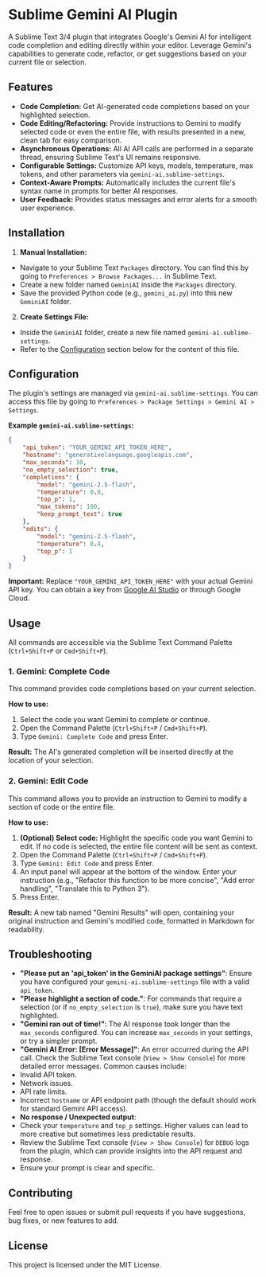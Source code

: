 # Sublime Gemini AI Plugin

A Sublime Text 3/4 plugin that integrates Google's Gemini AI for intelligent code completion and editing directly within your editor. Leverage Gemini's capabilities to generate code, refactor, or get suggestions based on your current file or selection.

## Features

- **Code Completion:** Get AI-generated code completions based on your highlighted selection.
- **Code Editing/Refactoring:** Provide instructions to Gemini to modify selected code or even the entire file, with results presented in a new, clean tab for easy comparison.
- **Asynchronous Operations:** All AI API calls are performed in a separate thread, ensuring Sublime Text's UI remains responsive.
- **Configurable Settings:** Customize API keys, models, temperature, max tokens, and other parameters via `gemini-ai.sublime-settings`.
- **Context-Aware Prompts:** Automatically includes the current file's syntax name in prompts for better AI responses.
- **User Feedback:** Provides status messages and error alerts for a smooth user experience.

## Installation

1. **Manual Installation:**

- Navigate to your Sublime Text `Packages` directory. You can find this by going to `Preferences > Browse Packages...` in Sublime Text.
- Create a new folder named `GeminiAI` inside the `Packages` directory.
- Save the provided Python code (e.g., `gemini_ai.py`) into this new `GeminiAI` folder.

2. **Create Settings File:**

- Inside the `GeminiAI` folder, create a new file named `gemini-ai.sublime-settings`.
- Refer to the [Configuration](#configuration) section below for the content of this file.

## Configuration

The plugin's settings are managed via `gemini-ai.sublime-settings`. You can access this file by going to `Preferences > Package Settings > Gemini AI > Settings`.

**Example `gemini-ai.sublime-settings`:**

```json
{
    "api_token": "YOUR_GEMINI_API_TOKEN_HERE",
    "hostname": "generativelanguage.googleapis.com",
    "max_seconds": 10,
    "no_empty_selection": true,
    "completions": {
        "model": "gemini-2.5-flash",
        "temperature": 0.0,
        "top_p": 1,
        "max_tokens": 100,
        "keep_prompt_text": true
    },
    "edits": {
        "model": "gemini-2.5-flash",
        "temperature": 0.4,
        "top_p": 1
    }
}
```

**Important:** Replace `"YOUR_GEMINI_API_TOKEN_HERE"` with your actual Gemini API key. You can obtain a key from [Google AI Studio](https://aistudio.google.com/app/apikey) or through Google Cloud.

## Usage

All commands are accessible via the Sublime Text Command Palette (`Ctrl+Shift+P` or `Cmd+Shift+P`).

### 1. Gemini: Complete Code

This command provides code completions based on your current selection.

**How to use:**

1. Select the code you want Gemini to complete or continue.
1. Open the Command Palette (`Ctrl+Shift+P` / `Cmd+Shift+P`).
1. Type `Gemini: Complete Code` and press Enter.

**Result:** The AI's generated completion will be inserted directly at the location of your selection.

### 2. Gemini: Edit Code

This command allows you to provide an instruction to Gemini to modify a section of code or the entire file.

**How to use:**

1. **(Optional) Select code:** Highlight the specific code you want Gemini to edit. If no code is selected, the entire file content will be sent as context.
1. Open the Command Palette (`Ctrl+Shift+P` / `Cmd+Shift+P`).
1. Type `Gemini: Edit Code` and press Enter.
1. An input panel will appear at the bottom of the window. Enter your instruction (e.g., "Refactor this function to be more concise", "Add error handling", "Translate this to Python 3").
1. Press Enter.

**Result:** A new tab named "Gemini Results" will open, containing your original instruction and Gemini's modified code, formatted in Markdown for readability.

## Troubleshooting

- **"Please put an 'api_token' in the GeminiAI package settings"**: Ensure you have configured your `gemini-ai.sublime-settings` file with a valid `api_token`.
- **"Please highlight a section of code."**: For commands that require a selection (or if `no_empty_selection` is `true`), make sure you have text highlighted.
- **"Gemini ran out of time!"**: The AI response took longer than the `max_seconds` configured. You can increase `max_seconds` in your settings, or try a simpler prompt.
- **"Gemini AI Error: [Error Message]"**: An error occurred during the API call. Check the Sublime Text console (`View > Show Console`) for more detailed error messages. Common causes include:
- Invalid API token.
- Network issues.
- API rate limits.
- Incorrect `hostname` or API endpoint path (though the default should work for standard Gemini API access).
- **No response / Unexpected output**:
- Check your `temperature` and `top_p` settings. Higher values can lead to more creative but sometimes less predictable results.
- Review the Sublime Text console (`View > Show Console`) for `DEBUG` logs from the plugin, which can provide insights into the API request and response.
- Ensure your prompt is clear and specific.

## Contributing

Feel free to open issues or submit pull requests if you have suggestions, bug fixes, or new features to add.

## License

This project is licensed under the MIT License.
